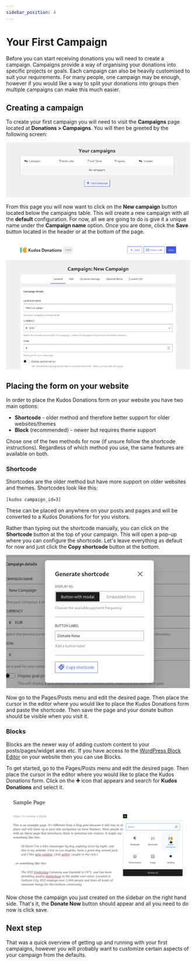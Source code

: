 ```yaml
---
sidebar_position: 4
---
```


# Your First Campaign

Before you can start receiving donations you will need to create a campaign. Campaigns provide a way of organising your donations into specific projects or goals. Each campaign can also be heavily customised to suit your requirements. For many people, one campaign may be enough, however if you would like a way to split your donations into groups then multiple campaigns can make this much easier.

## Creating a campaign

To create your first campaign you will need to visit the **Campaigns** page located at **Donations > Campaigns**. You will then be greeted by the following screen:

![Campaigns](../../static/img/en/campaigns-blank.png)

From this page you will now want to click on the **New campaign** button located below the campaigns table. This will create a new campaign with all the **default** configuration. For now, all we are going to do is give it a unique name under the **Campaign name** option. Once you are done, click the **Save** button located in the header or at the bottom of the page.

![Campaigns](../../static/img/en/new-campaign.png)

## Placing the form on your website

In order to place the Kudos Donations form on your website you have two main options:

- **Shortcode** - older method and therefore better support for older websites/themes
- **Block** (recommended) - newer but requires theme support

Chose one of the two methods for now (if unsure follow the shortcode instructions). Regardless of which method you use, the same features are available on both.

### Shortcode

Shortcodes are the older method but have more support on older websites and themes. Shortcodes look like this:

``[kudos campaign_id=3]``

These can be placed on anywhere on your posts and pages and will be converted to a Kudos Donations for for you visitors.

Rather than typing out the shortcode manually, you can click on the **Shortcode** button at the top of your campaign. This will open a pop-up where you can configure the shortcode. Let's leave everything as default for now and just click the **Copy shortcode** button at the bottom.

![Campaigns](../../static/img/en/copy-shortcode-modal.png)

Now go to the Pages/Posts menu and edit the desired page. Then place the cursor in the editor where you would like to place the Kudos Donations form and paste the shortcode. Then save the page and your donate button should be visible when you visit it.

### Blocks

Blocks are the newer way of adding custom content to your posts/pages/widget area etc. If you have access to the [WordPress Block Editor](https://wordpress.org/documentation/article/wordpress-block-editor/) on your website then you can use Blocks.

To get started, go to the Pages/Posts menu and edit the desired page. Then place the cursor in the editor where you would like to place the Kudos Donations form. Click on the **➕** icon that appears and search for **Kudos Donations** and select it.

![Campaigns](../../static/img/en/block-editor-choose-kudos.png)

Now chose the campaign you just created on the sidebar on the right hand side. That's it, the **Donate Now** button should appear and all you need to do now is click save.

## Next step

That was a quick overview of getting up and running with your first campaigns, however you will probably want to customize certain aspects of your campaign from the defaults.